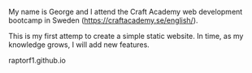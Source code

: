 My name is George and I attend
the Craft Academy web development bootcamp in Sweden (https://craftacademy.se/english/).

This is my first attemp to create a simple static website.
In time, as my knowledge grows, I will add new features.

raptorf1.github.io